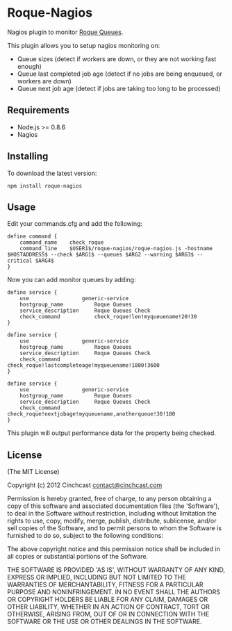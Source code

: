 # Roque-Nagios

Nagios plugin to monitor [Roque Queues](https://github.com/cinchcast/Roque).

This plugin allows you to setup nagios monitoring on:

- Queue sizes (detect if workers are down, or they are not working fast enough)
- Queue last completed job age (detect if no jobs are being enqueued, or workers are down)
- Queue next job age (detect if jobs are taking too long to be processed)

## Requirements

- Node.js >= 0.8.6
- Nagios

## Installing

To download the latest version:

    npm install roque-nagios

## Usage

Edit your commands.cfg and add the following:

	define command {
	    command_name    check_roque
	    command_line    $USER1$/roque-nagios/roque-nagios.js -hostname $HOSTADDRESS$ --check $ARG1$ --queues $ARG2 --warning $ARG3$ --critical $ARG4$ 
	}

Now you can add monitor queues by adding:

	define service {
	    use                 generic-service
	    hostgroup_name          Roque Queues
	    service_description     Roque Queues Check
	    check_command           check_roque!len!myqueuename!20!30
	}

	define service {
	    use                 generic-service
	    hostgroup_name          Roque Queues
	    service_description     Roque Queues Check
	    check_command           check_roque!lastcompleteage!myqueuename!1800!3600
	}

	define service {
	    use                 generic-service
	    hostgroup_name          Roque Queues
	    service_description     Roque Queues Check
	    check_command           check_roque!nextjobage!myqueuename,anotherqueue!30!180
	}

This plugin will output performance data for the property being checked.

## License

(The MIT License)

Copyright (c) 2012 Cinchcast <contact@cinchcast.com>

Permission is hereby granted, free of charge, to any person obtaining a copy of this software and associated documentation files (the 'Software'), to deal in the Software without restriction, including without limitation the rights to use, copy, modify, merge, publish, distribute, sublicense, and/or sell copies of the Software, and to permit persons to whom the Software is furnished to do so, subject to the following conditions:

The above copyright notice and this permission notice shall be included in all copies or substantial portions of the Software.

THE SOFTWARE IS PROVIDED 'AS IS', WITHOUT WARRANTY OF ANY KIND, EXPRESS OR IMPLIED, INCLUDING BUT NOT LIMITED TO THE WARRANTIES OF MERCHANTABILITY, FITNESS FOR A PARTICULAR PURPOSE AND NONINFRINGEMENT. IN NO EVENT SHALL THE AUTHORS OR COPYRIGHT HOLDERS BE LIABLE FOR ANY CLAIM, DAMAGES OR OTHER LIABILITY, WHETHER IN AN ACTION OF CONTRACT, TORT OR OTHERWISE, ARISING FROM, OUT OF OR IN CONNECTION WITH THE SOFTWARE OR THE USE OR OTHER DEALINGS IN THE SOFTWARE.

